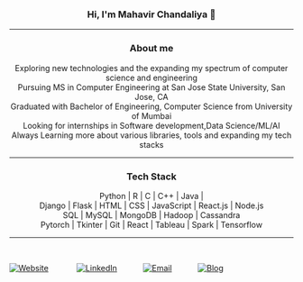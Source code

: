 <h3 align="center"> Hi, I'm Mahavir Chandaliya 👋 </h3>

------

<h3 align="center"> About me </h3>
<p align="center">Exploring new technologies and the expanding my spectrum of computer science and engineering<br>Pursuing MS in Computer Engineering at San Jose State University, San Jose, CA<br>Graduated with Bachelor of Engineering, Computer Science from University of Mumbai<br>Looking for internships in Software development,Data Science/ML/AI<br>Always Learning more about various libraries, tools and expanding my tech stacks<br>

------

<h3 align="center"> Tech Stack </h3>
<p align="center">Python | R | C | C++ | Java |<br> Django | Flask | HTML | CSS | JavaScript | React.js | Node.js <br> SQL | MySQL | MongoDB | Hadoop | Cassandra<br> Pytorch | Tkinter | Git | React | Tableau | Spark | Tensorflow<br> </p>  

------

<!-- <a><img align="left" src="https://github-readme-stats.vercel.app/api/top-langs/?username=docmhvr&theme=algolia" /></a> -->
<p style="display:inline-block" align="center">
<!-- <a><img align="left" src="https://github-readme-stats.vercel.app/api?username=docmhvr&count_private=true&show_icons=true&theme=algolia" /></a> -->
<br><a href="https://docmhvr.github.io/"><img alt="Website" src="https://img.shields.io/badge/Website-black?style=flat&logo=google-chrome"></a> &emsp;&emsp;&emsp;
<a href="https://www.linkedin.com/in/drmahavir/"><img alt="LinkedIn" src="https://img.shields.io/badge/LinkedIn-black?style=flat&logo=linkedin"></a>&emsp;&emsp;&emsp;
<a href="mailto:mahavir37chandaliya@gmail.com"><img alt="Email" src="https://img.shields.io/badge/Email-black?style=flat&logo=gmail"></a>&emsp;&emsp;&emsp;
<a href="https://docmhvr.pythonanywhere.com/"><img alt="Blog" src="https://img.shields.io/badge/django-%23092E20.svg?style=flat&logo=django&logoColor=white"></a>
</p>
